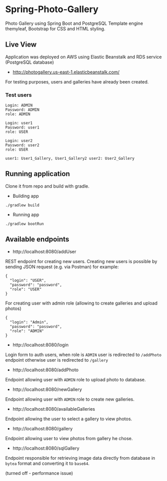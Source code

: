 # Spring-Photo-Gallery
Photo Gallery using Spring Boot and PostgreSQL
Template engine themyleaf, Bootstrap for CSS and HTML styling.

## Live View

Application was deployed on AWS using Elastic Beanstalk and RDS service (PostgreSQL database)
* http://photogallery.us-east-1.elasticbeanstalk.com/

For testing purposes, users and galleries have already been created.

### Test users
```
Login: ADMIN
Password: ADMIN
role: ADMIN

Login: user1
Password: user1
role: USER

Login: user2
Password: user2
role: USER
```
``
user1: User1_Gallery, User1_Gallery2
user2: User2_Gallery
``
## Running application

Clone it from repo and build with gradle.
* Building app
```
./gradlew build
```
* Running app
```
./gradlew bootRun
```
## Available endpoints
* http://localhost:8080/addUser

REST endpoint for creating new users.
Creating new users is possible by sending JSON request (e.g. via Postman)
for example:
```
{
  "login": "USER",
  "password": "password",
  "role": "USER"
}

```
For creating user with admin role (allowing to create galleries and upload photos)
```
{
  "login": "Admin",
  "password": "password",
  "role": "ADMIN"
}
```

* http://localhost:8080/login

Login form to auth users, when role is `ADMIN` user is redirected to `/addPhoto` endpoint otherwise user is redirected to `/gallery`

* http://localhost:8080/addPhoto

Endpoint allowing user with `ADMIN` role to upload photo to database.

* http://localhost:8080/newGallery

Endpoint allowing user with `ADMIN` role to create new galleries.

* http://localhost:8080/availableGalleries

Endpoint allowing the user to select a gallery to view photos.

* http://localhost:8080/gallery

Endpoint allowing user to view photos from gallery he chose.

* http://localhost:8080/sqlGallery

Endpoint responsible for retrieving image data directly from database in `bytea` format and converting it to `base64`.

(turned off - performance issue)
